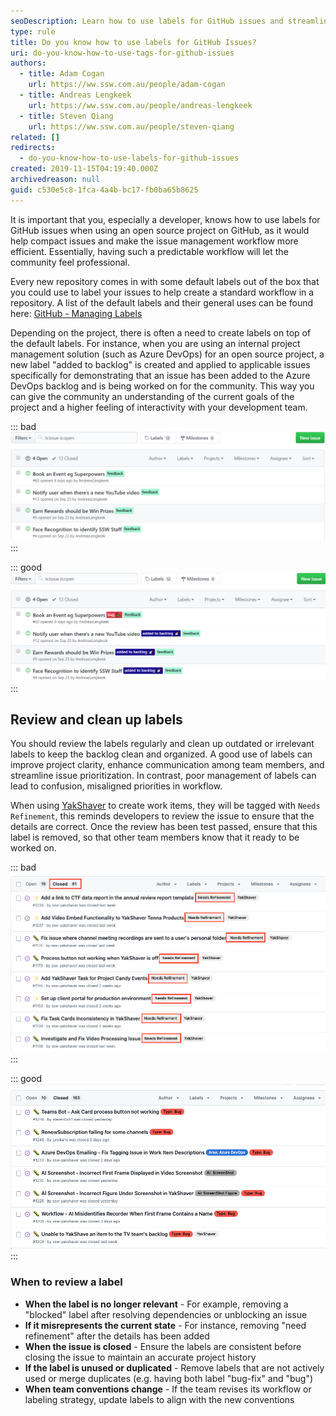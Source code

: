 ```yaml
---
seoDescription: Learn how to use labels for GitHub issues and streamline your open-source project's workflow.
type: rule
title: Do you know how to use labels for GitHub Issues?
uri: do-you-know-how-to-use-tags-for-github-issues
authors:
  - title: Adam Cogan
    url: https://ww.ssw.com.au/people/adam-cogan
  - title: Andreas Lengkeek
    url: https://ww.ssw.com.au/people/andreas-lengkeek
  - title: Steven Qiang
    url: https://ww.ssw.com.au/people/steven-qiang
related: []
redirects:
  - do-you-know-how-to-use-labels-for-github-issues
created: 2019-11-15T04:19:40.000Z
archivedreason: null
guid: c530e5c8-1fca-4a4b-bc17-fb0ba65b8625
---
```


It is important that you, especially a developer, knows how to use labels for GitHub issues when using an open source project on GitHub, as it would help compact issues and make the issue management workflow more efficient. Essentially, having such a predictable workflow will let the community feel professional.

<!--endintro-->

Every new repository comes in with some default labels out of the box that you could use to label your issues to help create a standard workflow in a repository. A list of the default labels and their general uses can be found here: [GitHub - Managing Labels](https://docs.github.com/en/issues/using-labels-and-milestones-to-track-work/managing-labels)

Depending on the project, there is often a need to create labels on top of the default labels. For instance, when you are using an internal project management solution (such as Azure DevOps) for an open source project, a new label "added to backlog" is created and applied to applicable issues specifically for demonstrating that an issue has been added to the Azure DevOps backlog and is being worked on for the community. This way you can give the community an understanding of the current goals of the project and a higher feeling of interactivity with your development team.

::: bad
![Figure: Bad example - It is hard to understand what issues are being worked on](issues_bad_example.png)
:::

::: good
![Figure: Good example - It is very simple to understand if an issue has received attention](issues_good_example.png)
:::

## Review and clean up labels

You should review the labels regularly and clean up outdated or irrelevant labels to keep the backlog clean and organized. A good use of labels can improve project clarity, enhance communication among team members, and streamline issue prioritization. In contrast, poor management of labels can lead to confusion, misaligned priorities in workflow.

When using [YakShaver](https://yakshaver.ai) to create work items, they will be tagged with `Needs Refinement`, this reminds developers to review the issue to ensure that the details are correct. Once the review has been test passed, ensure that this label is removed, so that other team members know that it ready to be worked on.

::: bad
![Figure: Bad example - The `Needs Refinement` labels are still on closed issues](label_bad_example.png)
:::

::: good
![Figure: Good example - Labels are relevant](label_good_example.png)
:::

### When to review a label

- **When the label is no longer relevant** - For example, removing a "blocked" label after resolving dependencies or unblocking an issue
- **If it misrepresents the current state** - For instance, removing "need refinement" after the details has been added
- **When the issue is closed** - Ensure the labels are consistent before closing the issue to maintain an accurate project history
- **If the label is unused or duplicated** - Remove labels that are not actively used or merge duplicates (e.g. having both label "bug-fix" and "bug")
- **When team conventions change** - If the team revises its workflow or labeling strategy, update labels to align with the new conventions
